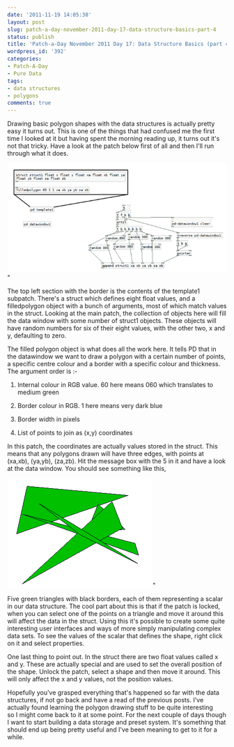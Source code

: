 ```yaml
---
date: '2011-11-19 14:05:38'
layout: post
slug: patch-a-day-november-2011-day-17-data-structure-basics-part-4
status: publish
title: 'Patch-a-Day November 2011 Day 17: Data Structure Basics (part 4)'
wordpress_id: '392'
categories:
- Patch-A-Day
- Pure Data
tags:
- data structures
- polygons
comments: true
---
```


Drawing basic polygon shapes with the data structures is actually pretty easy it turns out. This is one of the things that had confused me the first time I looked at it but having spent the morning reading up, it turns out it's not that tricky. Have a look at the patch below first of all and then I'll run through what it does.

![Drawing polygons with data structures](/a/2011-11-19-patch-a-day-november-2011-day-17-data-structure-basics-part-4/drawing-polygons.png)"

The top left section with the border is the contents of the template1 subpatch. There's a struct which defines eight float values, and a filledpolygon object with a bunch of arguments, most of which match values in the struct. Looking at the main patch, the collection of objects here will fill the data window with some number of struct1 objects. These objects will have random numbers for six of their eight values, with the other two, x and y, defaulting to zero.

The filled polygon object is what does all the work here. It tells PD that in the datawindow we want to draw a polygon with a certain number of points, a specific centre colour and a border with a specific colour and thickness. The argument order is :-



	
  1. Internal colour in RGB value. 60 here means 060 which translates to medium green

	
  2. Border colour in RGB. 1 here means very dark blue

	
  3. Border width in pixels

	
  4. List of points to join as (x,y) coordinates


In this patch, the coordinates are actually values stored in the struct. This means that any polygons drawn will have three edges, with points at (xa,xb), (ya,yb), (za,zb). Hit the message box with the 5 in it and have a look at the data window. You should see something like this,

![Polygons in data window](/a/2011-11-19-patch-a-day-november-2011-day-17-data-structure-basics-part-4/polygons-in-data-window.png)"

Five green triangles with black borders, each of them representing a scalar in our data structure. The cool part about this is that if the patch is locked, when you can select one of the points on a triangle and move it around this will affect the data in the struct. Using this it's possible to create some quite interesting user interfaces and ways of more simply manipulating complex data sets. To see the values of the scalar that defines the shape, right click on it and select properties.

One last thing to point out. In the struct there are two float values called x and y. These are actually special and are used to set the overall position of the shape. Unlock the patch, select a shape and then move it around. This will only affect the x and y values, not the position values.

Hopefully you've grasped everything that's happened so far with the data structures, if not go back and have a read of the previous posts. I've actually found learning the polygon drawing stuff to be quite interesting so I might come back to it at some point. For the next couple of days though I want to start building a data storage and preset system. It's something that should end up being pretty useful and I've been meaning to get to it for a while.
